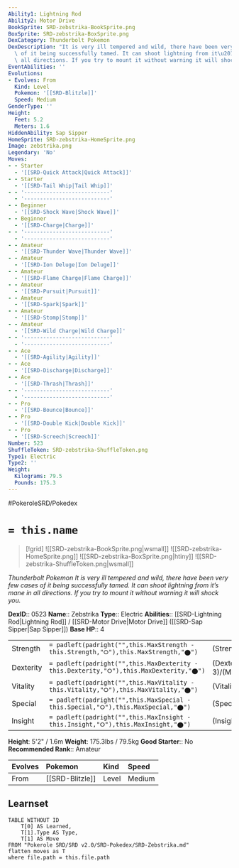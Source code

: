 ```yaml
---
Ability1: Lightning Rod
Ability2: Motor Drive
BookSprite: SRD-zebstrika-BookSprite.png
BoxSprite: SRD-zebstrika-BoxSprite.png
DexCategory: Thunderbolt Pokemon
DexDescription: "It is very ill tempered and wild, there have been very few cases\
  \ of it being successfully tamed. It can shoot lightning from it\u2019s mane in\
  \ all directions. If you try to mount it without warning it will shock you."
EventAbilities: ''
Evolutions:
- Evolves: From
  Kind: Level
  Pokemon: '[[SRD-Blitzle]]'
  Speed: Medium
GenderType: ''
Height:
  Feet: 5.2
  Meters: 1.6
HiddenAbility: Sap Sipper
HomeSprite: SRD-zebstrika-HomeSprite.png
Image: zebstrika.png
Legendary: 'No'
Moves:
- - Starter
  - '[[SRD-Quick Attack|Quick Attack]]'
- - Starter
  - '[[SRD-Tail Whip|Tail Whip]]'
- - '---------------------------'
  - '---------------------------'
- - Beginner
  - '[[SRD-Shock Wave|Shock Wave]]'
- - Beginner
  - '[[SRD-Charge|Charge]]'
- - '---------------------------'
  - '---------------------------'
- - Amateur
  - '[[SRD-Thunder Wave|Thunder Wave]]'
- - Amateur
  - '[[SRD-Ion Deluge|Ion Deluge]]'
- - Amateur
  - '[[SRD-Flame Charge|Flame Charge]]'
- - Amateur
  - '[[SRD-Pursuit|Pursuit]]'
- - Amateur
  - '[[SRD-Spark|Spark]]'
- - Amateur
  - '[[SRD-Stomp|Stomp]]'
- - Amateur
  - '[[SRD-Wild Charge|Wild Charge]]'
- - '---------------------------'
  - '---------------------------'
- - Ace
  - '[[SRD-Agility|Agility]]'
- - Ace
  - '[[SRD-Discharge|Discharge]]'
- - Ace
  - '[[SRD-Thrash|Thrash]]'
- - '---------------------------'
  - '---------------------------'
- - Pro
  - '[[SRD-Bounce|Bounce]]'
- - Pro
  - '[[SRD-Double Kick|Double Kick]]'
- - Pro
  - '[[SRD-Screech|Screech]]'
Number: 523
ShuffleToken: SRD-zebstrika-ShuffleToken.png
Type1: Electric
Type2: ''
Weight:
  Kilograms: 79.5
  Pounds: 175.3
---
```


#PokeroleSRD/Pokedex

# `= this.name`

> [!grid]
> ![[SRD-zebstrika-BookSprite.png|wsmall]]
> ![[SRD-zebstrika-HomeSprite.png]]
> ![[SRD-zebstrika-BoxSprite.png|htiny]]
> ![[SRD-zebstrika-ShuffleToken.png|wsmall]]


*Thunderbolt Pokemon*
*It is very ill tempered and wild, there have been very few cases of it being successfully tamed. It can shoot lightning from it’s mane in all directions. If you try to mount it without warning it will shock you.*

**DexID**:: 0523
**Name**:: Zebstrika
**Type**:: Electric
**Abilities**:: [[SRD-Lightning Rod|Lightning Rod]] / [[SRD-Motor Drive|Motor Drive]] ([[SRD-Sap Sipper|Sap Sipper]])
**Base HP**:: 4

|           |                                                                                        |                                          |
| --------- | -------------------------------------------------------------------------------------- | ---------------------------------------- |
| Strength  | `= padleft(padright("",this.MaxStrength - this.Strength,"⭘"),this.MaxStrength,"⬤")`    | (Strength::3)/(MaxStrength::6)   |
| Dexterity | `= padleft(padright("",this.MaxDexterity - this.Dexterity,"⭘"),this.MaxDexterity,"⬤")` | (Dexterity:: 3)/(MaxDexterity::6) |
| Vitality  | `= padleft(padright("",this.MaxVitality - this.Vitality,"⭘"),this.MaxVitality,"⬤")`    | (Vitality::2)/(MaxVitality::4)   |
| Special   | `= padleft(padright("",this.MaxSpecial - this.Special,"⭘"),this.MaxSpecial,"⬤")`       | (Special::2)/(MaxSpecial::5)     |
| Insight   | `= padleft(padright("",this.MaxInsight - this.Insight,"⭘"),this.MaxInsight,"⬤")`       | (Insight::2)/(MaxInsight::4)     |

**Height**: 5'2" / 1.6m
**Weight**: 175.3lbs / 79.5kg
**Good Starter**:: No
**Recommended Rank**:: Amateur

| Evolves   | Pokemon         | Kind   | Speed   |
|:----------|:----------------|:-------|:--------|
| From      | [[SRD-Blitzle]] | Level  | Medium  |

## Learnset

```dataview
TABLE WITHOUT ID
    T[0] AS Learned,
    T[1].Type AS Type,
    T[1] AS Move
FROM "Pokerole SRD/SRD v2.0/SRD-Pokedex/SRD-Zebstrika.md"
flatten moves as T
where file.path = this.file.path
```
